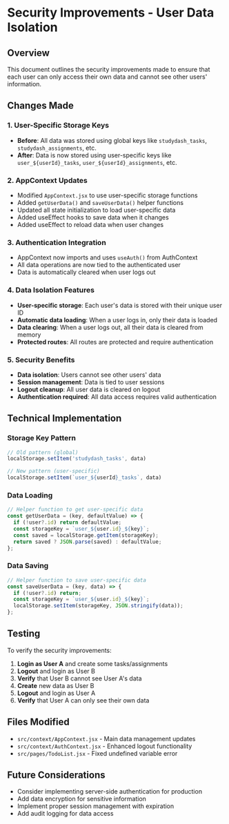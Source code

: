# Security Improvements - User Data Isolation

## Overview
This document outlines the security improvements made to ensure that each user can only access their own data and cannot see other users' information.

## Changes Made

### 1. User-Specific Storage Keys
- **Before**: All data was stored using global keys like `studydash_tasks`, `studydash_assignments`, etc.
- **After**: Data is now stored using user-specific keys like `user_${userId}_tasks`, `user_${userId}_assignments`, etc.

### 2. AppContext Updates
- Modified `AppContext.jsx` to use user-specific storage functions
- Added `getUserData()` and `saveUserData()` helper functions
- Updated all state initialization to load user-specific data
- Added useEffect hooks to save data when it changes
- Added useEffect to reload data when user changes

### 3. Authentication Integration
- AppContext now imports and uses `useAuth()` from AuthContext
- All data operations are now tied to the authenticated user
- Data is automatically cleared when user logs out

### 4. Data Isolation Features
- **User-specific storage**: Each user's data is stored with their unique user ID
- **Automatic data loading**: When a user logs in, only their data is loaded
- **Data clearing**: When a user logs out, all their data is cleared from memory
- **Protected routes**: All routes are protected and require authentication

### 5. Security Benefits
- **Data isolation**: Users cannot see other users' data
- **Session management**: Data is tied to user sessions
- **Logout cleanup**: All user data is cleared on logout
- **Authentication required**: All data access requires valid authentication

## Technical Implementation

### Storage Key Pattern
```javascript
// Old pattern (global)
localStorage.setItem('studydash_tasks', data)

// New pattern (user-specific)
localStorage.setItem(`user_${userId}_tasks`, data)
```

### Data Loading
```javascript
// Helper function to get user-specific data
const getUserData = (key, defaultValue) => {
  if (!user?.id) return defaultValue;
  const storageKey = `user_${user.id}_${key}`;
  const saved = localStorage.getItem(storageKey);
  return saved ? JSON.parse(saved) : defaultValue;
};
```

### Data Saving
```javascript
// Helper function to save user-specific data
const saveUserData = (key, data) => {
  if (!user?.id) return;
  const storageKey = `user_${user.id}_${key}`;
  localStorage.setItem(storageKey, JSON.stringify(data));
};
```

## Testing
To verify the security improvements:

1. **Login as User A** and create some tasks/assignments
2. **Logout** and login as User B
3. **Verify** that User B cannot see User A's data
4. **Create** new data as User B
5. **Logout** and login as User A
6. **Verify** that User A can only see their own data

## Files Modified
- `src/context/AppContext.jsx` - Main data management updates
- `src/context/AuthContext.jsx` - Enhanced logout functionality
- `src/pages/TodoList.jsx` - Fixed undefined variable error

## Future Considerations
- Consider implementing server-side authentication for production
- Add data encryption for sensitive information
- Implement proper session management with expiration
- Add audit logging for data access 